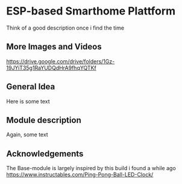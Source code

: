 # ESP-based Smarthome Plattform

Think of a good description once i find the time

## More Images and Videos

https://drive.google.com/drive/folders/1Gz-19JYiT35g1RaYUDQdHrA9fhqYQTKf

## General Idea

Here is some text

## Module description

Again, some text

## Acknowledgements
The Base-module is largely inspired by this build i found a while ago
https://www.instructables.com/Ping-Pong-Ball-LED-Clock/
